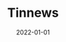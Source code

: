 ---
date: 2022-01-01
layout: post
title: "Tinnews"
categories:
  - Projects
excerpt: "A Tinder-like News Mobile App"
mathjax: true
toc: true
---